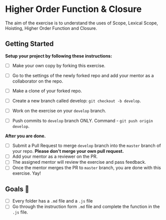 # Higher Order Function & Closure

The aim of the exercise is to understand the uses of Scope, Lexical Scope, Hoisting, Higher Order Function and Closure.

## Getting Started

**Setup your project by following these instructions:**

* [ ] Make your own copy by forking this exercise.
* [ ] Go to the settings of the newly forked repo and add your mentor as a collaborator on the repo.
* [ ] Make a clone of your forked repo.
* [ ] Create a new branch called develop: `git checkout -b develop`.
* [ ] Work on the exercise on your `develop` branch.
* [ ] Push commits to `develop` branch ONLY. Command - `git push origin develop`.


**After you are done.**

* [ ] Submit a Pull Request to merge `develop` branch into the `master` branch of your repo. **Please don't merge your own pull request.**
* [ ] Add your mentor as a reviewer on the PR.
* [ ] The assigned mentor will review the exercise and pass feedback.
* [ ] Once the mentor merges the PR to `master` branch, you are done with this exercise. Yay!

## Goals 🎯
* [ ] Every folder has a `.md` file and a `.js` file
* [ ] Go through the instruction form `.md` file and complete the function in the `.js` file.